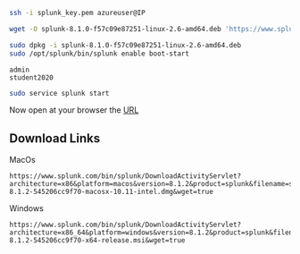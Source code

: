 ```sh
ssh -i splunk_key.pem azureuser@IP
```

```sh
wget -O splunk-8.1.0-f57c09e87251-linux-2.6-amd64.deb 'https://www.splunk.com/bin/splunk/DownloadActivityServlet?architecture=x86_64&platform=linux&version=8.1.0&product=splunk&filename=splunk-8.1.0-f57c09e87251-linux-2.6-amd64.deb&wget=true'
```

```sh
sudo dpkg -i splunk-8.1.0-f57c09e87251-linux-2.6-amd64.deb
sudo /opt/splunk/bin/splunk enable boot-start
```

```text
admin
student2020
```

```sh
sudo service splunk start
```

Now open at your browser the [URL](http://localhost:8000)

## Download Links

MacOs

```url
https://www.splunk.com/bin/splunk/DownloadActivityServlet?architecture=x86&platform=macos&version=8.1.2&product=splunk&filename=splunk-8.1.2-545206cc9f70-macosx-10.11-intel.dmg&wget=true
```

Windows

```url
https://www.splunk.com/bin/splunk/DownloadActivityServlet?architecture=x86_64&platform=windows&version=8.1.2&product=splunk&filename=splunk-8.1.2-545206cc9f70-x64-release.msi&wget=true
```
